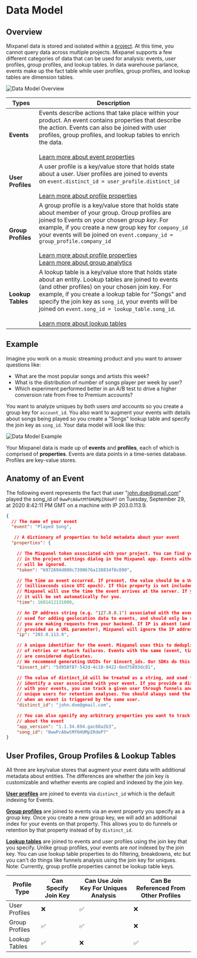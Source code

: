 # Data Model

## Overview

Mixpanel data is stored and isolated within a [project](/docs/admin/organizations-projects/manage-projects). At this time, you cannot query data across multiple projects. Mixpanel supports a few different categories of data that can be used for analysis: events, user profiles, group profiles, and lookup tables. In data warehouse parlance, events make up the fact table while user profiles, group profiles, and lookup tables are dimension tables.

![Data Model Overview](/Data%20Model%20Overview.png)

| Types | Description |
|----------|-------------------|
| **Events** | Events describe actions that take place within your product. An event contains properties that describe the action. Events can also be joined with user profiles, group profiles, and lookup tables to enrich the data. <br><br> [Learn more about event properties](/docs/tracking/how-tos/events-and-properties) |
| **User Profiles** | A user profile is a key/value store that holds state about a user. User profiles are joined to events on `event.distinct_id = user_profile.distinct_id` <br><br> [Learn more about profile properties](/docs/tracking/how-tos/user-profiles) |
| **Group Profiles** | A group profile is a key/value store that holds state about member of your group. Group profiles are joined to Events on your chosen _group key_. For example, if you create a new group key for `company_id` your events will be joined on `event.company_id = group_profile.company_id` <br><br> [Learn more about profile properties](/docs/tracking/how-tos/user-profiles) <br> [Learn more about group analytics](/docs/analysis/advanced/group-analytics) |
| **Lookup Tables** | A lookup table is a key/value store that holds state about an entity. Lookup tables are joined to events (and other profiles) on your chosen join key. For example, if you create a lookup table for "Songs" and specify the join key as `song_id`, your events will be joined on `event.song_id = lookup_table.song_id`.<br><br>[Learn more about lookup tables](/docs/tracking/how-tos/lookup-tables) |

## Example

Imagine you work on a music streaming product and you want to answer questions like: 

- What are the most popular songs and artists this week?
- What is the distribution of number of songs player per week by user?
- Which experiment performed better in an A/B test to drive a higher conversion rate from Free to Premium accounts?

You want to analyze uniques by both users *and* accounts so you create a group key for `account_id`. You also want to augment your events with details about songs being played so you create a "Songs" lookup table and specify the join key as `song_id`. Your data model will look like this:

![Data Model Example](/datamodel.png)

Your Mixpanel data is made up of **events** and **profiles**, each of which is comprised of **properties**.  Events are data points in a time-series database. Profiles are key-value stores.


## Anatomy of an Event
The following event represents the fact that user "john.doe@gmail.com" played the song_id of `0wwPcA6wtMf6HUMpIRdeP7` on Tuesday, September 29, at 2020 8:42:11 PM GMT on a machine with IP 203.0.113.9.

```json
{
  // The name of your event
  "event": "Played Song", 

   // A dictionary of properties to hold metadata about your event
  "properties": { 

    // The Mixpanel token associated with your project. You can find your Mixpanel token
    // in the project settings dialog in the Mixpanel app. Events without a valid token
    // will be ignored.
    "token": "6972694d809c7390676a138834f8c890",

    // The time an event occurred. If present, the value should be a Unix timestamp
    // (milliseconds since UTC epoch). If this property is not included in your request,
    // Mixpanel will use the time the event arrives at the server. If you're using our mobile SDKs,
    // it will be set automatically for you.
    "time": 1601412131000,

    // An IP address string (e.g. "127.0.0.1") associated with the event. This is
    // used for adding geolocation data to events, and should only be required if
    // you are making requests from your backend. If IP is absent (and ip=1 is not
    // provided as a URL parameter), Mixpanel will ignore the IP address of the request.
    "ip": "203.0.113.9",

    // A unique identifier for the event. Mixpanel uses this to deduplicate events in the case
    // of retries or network failures. Events with the same (event, time, distinct_id, $insert_id)
    // are considered duplicates. 
    // We recommend generating UUIDs for $insert_ids. Our SDKs do this automatically.
    "$insert_id": "5d958f87-542d-4c10-9422-0ed75893dc81",

    // The value of distinct_id will be treated as a string, and used to uniquely 
    // identify a user associated with your event. If you provide a distinct_id property
    // with your events, you can track a given user through funnels and distinguish 
    // unique users for retention analyses. You should always send the same distinct_id
    // when an event is triggered by the same user.
    "distinct_id": "john.doe@gmail.com",

    // You can also specify any arbitrary properties you want to track as metadata
    // about the event
    "app_version": "1.1.34.694.gac68a2b3",
    "song_id": "0wwPcA6wtMf6HUMpIRdeP7"
}
```

## User Profiles, Group Profiles & Lookup Tables
All three are key/value stores that augment your event data with additional metadata about entities. The differences are whether the join key is customizable and whether events are copied and indexed by the join key.

**[User profiles](/docs/tracking/how-tos/user-profiles)** are joined to events via `distinct_id` which is the default indexing for Events. 

**[Group profiles](/docs/analysis/advanced/group-analytics)** are joined to events via an event property you specify as a group key. Once you create a new group key, we will add an additional index for your events on that property. This allows you to do funnels or retention by that property instead of by `distinct_id`.

**[Lookup tables](/docs/tracking/how-tos/lookup-tables)** are joined to events and user profiles using the join key that you specify. Unlike group profiles, your events are *not* indexed by the join key. You can use lookup table properties to do filtering, breakdowns, etc but you can't do things like funnels analysis using the join key for uniques. Note: Currently, group profile properties cannot be lookup table keys.

| Profile Type | Can Specify Join Key | Can Use Join Key For Uniques Analysis | Can Be Referenced From Other Profiles |
|---|---|---|---|
| User Profiles | ❌ |  ✅  | ❌ |
| Group Profiles |  ✅  |  ✅  | ❌ |
| Lookup Tables |  ✅  | ❌ |  ✅  |


